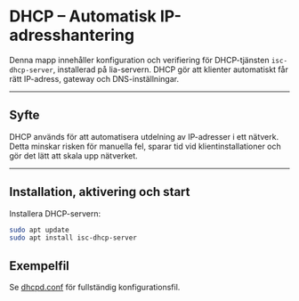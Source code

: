 # DHCP – Automatisk IP-adresshantering

Denna mapp innehåller konfiguration och verifiering för DHCP-tjänsten `isc-dhcp-server`, installerad på lia-servern. DHCP gör att klienter automatiskt får rätt IP-adress, gateway och DNS-inställningar.

---

## Syfte

DHCP används för att automatisera utdelning av IP-adresser i ett nätverk. Detta minskar risken för manuella fel, sparar tid vid klientinstallationer och gör det lätt att skala upp nätverket.

---

## Installation, aktivering och start

Installera DHCP-servern:

```bash
sudo apt update
sudo apt install isc-dhcp-server
```

## Exempelfil

Se [dhcpd.conf](./dhcpd.conf) för fullständig konfigurationsfil.

